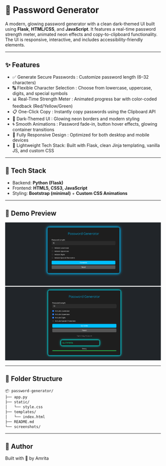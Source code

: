 # 🔐 Password Generator

A modern, glowing password generator with a clean dark-themed UI built using **Flask**, **HTML/CSS**, and **JavaScript**. It features a real-time password strength meter, animated neon effects and copy-to-clipboard functionality. The UI is responsive, interactive, and includes accessibility-friendly elements.

---

## ✨ Features

- ✅ Generate Secure Passwords : Customize password length (6–32 characters)
- 🔠 Flexible Character Selection : Choose from lowercase, uppercase, digits, and special symbols
- 📊 Real-Time Strength Meter : Animated progress bar with color-coded feedback (Red/Yellow/Green)
- 📋 One-Click Copy : Instantly copy passwords using the Clipboard API
- 🌌 Dark-Themed UI : Glowing neon borders and modern styling
- 🌀 Smooth Animations : Password fade-in, button hover effects, glowing container transitions
- 📱 Fully Responsive Design : Optimized for both desktop and mobile devices
- 🧠 Lightweight Tech Stack: Built with Flask, clean Jinja templating, vanilla JS, and custom CSS

---

## 🚀 Tech Stack

- Backend: **Python (Flask)**
- Frontend: **HTML5, CSS3, JavaScript**
- Styling: **Bootstrap (minimal)** + **Custom CSS Animations**

---

## 📸 Demo Preview

![paasword generator Screenshot](screenshots/preview_1.png)  
![paasword generator Screenshot](screenshots/preview_2.png)  

---

## 📁 Folder Structure

```
📦 password-generator/
├── app.py
├── static/
│   └── style.css
├── templates/
│   └── index.html
├── README.md
└── screenshots/
```

---
## 🙌 Author

Built with 💖 by Amrita

